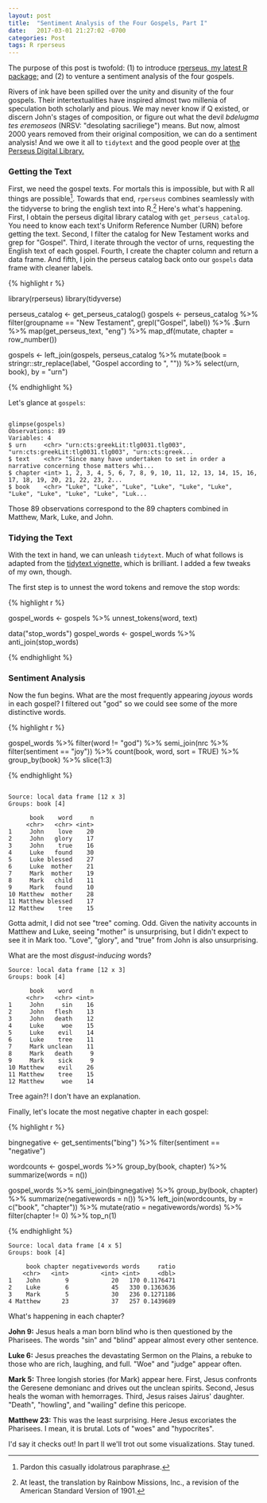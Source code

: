 ```yaml
---
layout: post
title:  "Sentiment Analysis of the Four Gospels, Part I"
date:   2017-03-01 21:27:02 -0700
categories: Post
tags: R rperseus
---
```


The purpose of this post is twofold: (1) to introduce [rperseus, my latest R package;](https://github.com/daranzolin/rperseus) and (2) to venture a sentiment analysis of the 
four gospels. 

Rivers of ink have been spilled over the unity and disunity of the four gospels. Their intertextualities have inspired almost two millenia of 
speculation both scholarly and pious. We may never know if Q existed, or discern John's stages of composition, or figure 
out what the devil *bdelugma tes eremoseos* (NRSV: "desolating sacriliege") means. But now, almost 2000 years removed from their 
original composition, we can do a sentiment analysis! And we owe it all to `tidytext` and the 
good people over at [the Perseus Digital Library.](http://www.perseus.tufts.edu/hopper/)

<!--more-->

### Getting the Text

First, we need the gospel texts. For mortals this is impossible, but with R all things are possible[^1]. Towards that end, `rperseus` combines seamlessly with
the tidyverse to bring the english text into R.[^2] Here's what's happening. First, I obtain the perseus digital library catalog with `get_perseus_catalog`.
You need to know each text's Uniform Reference Number (URN) before getting the text. Second, I filter the catalog for New Testament works and grep
for "Gospel". Third, I iterate through the vector of urns, requesting the English text of each gospel. Fourth, I create the chapter column and return
a data frame. And fifth, I join the perseus catalog back onto our `gospels` data frame with cleaner labels.

{% highlight r %}

library(rperseus)
library(tidyverse)

perseus_catalog <- get_perseus_catalog()
gospels <- perseus_catalog %>% 
  filter(groupname == "New Testament",
         grepl("Gospel", label)) %>%
  .$urn %>%
  map(get_perseus_text, "eng") %>% 
  map_df(mutate, chapter = row_number())
  
gospels <- left_join(gospels, perseus_catalog %>% 
                       mutate(book = stringr::str_replace(label, "Gospel according to ", "")) %>% 
                       select(urn, book), by = "urn")

{% endhighlight %}

Let's glance at `gospels`:

```

glimpse(gospels)
Observations: 89
Variables: 4
$ urn     <chr> "urn:cts:greekLit:tlg0031.tlg003", "urn:cts:greekLit:tlg0031.tlg003", "urn:cts:greek...
$ text    <chr> "Since many have undertaken to set in order a narrative concerning those matters whi...
$ chapter <int> 1, 2, 3, 4, 5, 6, 7, 8, 9, 10, 11, 12, 13, 14, 15, 16, 17, 18, 19, 20, 21, 22, 23, 2...
$ book    <chr> "Luke", "Luke", "Luke", "Luke", "Luke", "Luke", "Luke", "Luke", "Luke", "Luke", "Luk...

```

Those 89 observations correspond to the 89 chapters combined in Matthew, Mark, Luke, and John.

### Tidying the Text

With the text in hand, we can unleash `tidytext`. Much of what follows is adapted from the [tidytext vignette,](https://cran.r-project.org/web/packages/tidytext/vignettes/tidytext.html) which is brilliant. I added
a few tweaks of my own, though. 

The first step is to unnest the word tokens and remove the stop words:

{% highlight r %}

gospel_words <- gospels %>% 
  unnest_tokens(word, text)

data("stop_words")
gospel_words <- gospel_words %>%
  anti_join(stop_words)

{% endhighlight %}

### Sentiment Analysis 

Now the fun begins. What are the most frequently appearing *joyous* words in each gospel? I filtered out "god" so we could see some
of the more distinctive words.

{% highlight r %}

gospel_words %>%
  filter(word != "god") %>% 
  semi_join(nrc %>% 
              filter(sentiment == "joy")) %>%
  count(book, word, sort = TRUE) %>% 
  group_by(book) %>% 
  slice(1:3)
  
{% endhighlight %}

```
  
Source: local data frame [12 x 3]
Groups: book [4]

      book    word     n
     <chr>   <chr> <int>
1     John    love    20
2     John   glory    17
3     John    true    16
4     Luke   found    30
5     Luke blessed    27
6     Luke  mother    21
7     Mark  mother    19
8     Mark   child    11
9     Mark   found    10
10 Matthew  mother    28
11 Matthew blessed    17
12 Matthew    tree    15

```

Gotta admit, I did not see "tree" coming. Odd. Given the nativity accounts in Matthew and Luke, seeing "mother" is unsurprising, but I didn't
expect to see it in Mark too. "Love", "glory", and "true" from John is also unsurprising.

What are the most *disgust-inducing* words?

```
Source: local data frame [12 x 3]
Groups: book [4]

      book    word     n
     <chr>   <chr> <int>
1     John     sin    16
2     John   flesh    13
3     John   death    12
4     Luke     woe    15
5     Luke    evil    14
6     Luke    tree    11
7     Mark unclean    11
8     Mark   death     9
9     Mark    sick     9
10 Matthew    evil    26
11 Matthew    tree    15
12 Matthew     woe    14

```
Tree again?! I don't have an explanation.

Finally, let's locate the most negative chapter in each gospel:

{% highlight r %}

bingnegative <- get_sentiments("bing") %>%
  filter(sentiment == "negative")

wordcounts <- gospel_words %>%
  group_by(book, chapter) %>%
  summarize(words = n())

gospel_words %>%
  semi_join(bingnegative) %>%
  group_by(book, chapter) %>%
  summarize(negativewords = n()) %>%
  left_join(wordcounts, by = c("book", "chapter")) %>%
  mutate(ratio = negativewords/words) %>%
  filter(chapter != 0) %>%
  top_n(1)
  
{% endhighlight %} 

```
Source: local data frame [4 x 5]
Groups: book [4]

     book chapter negativewords words     ratio
    <chr>   <int>         <int> <int>     <dbl>
1    John       9            20   170 0.1176471
2    Luke       6            45   330 0.1363636
3    Mark       5            30   236 0.1271186
4 Matthew      23            37   257 0.1439689

```

What's happening in each chapter? 

**John 9:** Jesus heals a man born blind who is then questioned by the Pharisees. The words "sin" and "blind" appear almost every other sentence.

**Luke 6:** Jesus preaches the devastating Sermon on the Plains, a rebuke to those who are rich, laughing, and full. "Woe" and "judge" appear often.

**Mark 5:** Three longish stories (for Mark) appear here. First, Jesus confronts the Geresene demonianc and drives out the unclean spirits. Second, Jesus heals the woman with hemorrages. Third, Jesus raises Jairus' daughter. "Death", "howling", and "wailing" define this pericope.

**Matthew 23:** This was the least surprising. Here Jesus excoriates the Pharisees. I mean, it is brutal. Lots of "woes" and "hypocrites".

I'd say it checks out! In part II we'll trot out some visualizations. Stay tuned.



[^1]: Pardon this casually idolatrous paraphrase.
[^2]: At least, the translation by Rainbow Missions, Inc., a revision of the American Standard Version of 1901.
